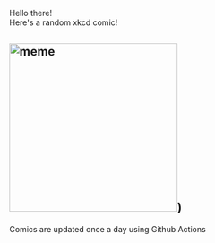 Hello there! <br>Here's a random xkcd comic!<br>
## <img src="https://imgs.xkcd.com/comics/communicating.png" alt="meme" width="300"/>)<br>
Comics are updated once a day using Github Actions